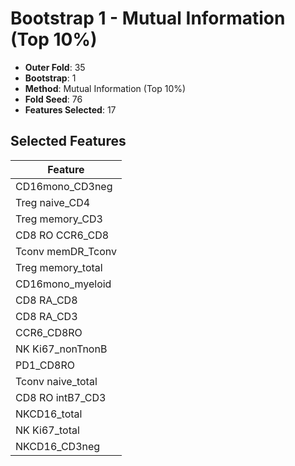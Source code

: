 # Bootstrap 1 - Mutual Information (Top 10%)

- **Outer Fold**: 35
- **Bootstrap**: 1
- **Method**: Mutual Information (Top 10%)
- **Fold Seed**: 76
- **Features Selected**: 17

## Selected Features

| Feature |
|---------|
| CD16mono_CD3neg |
| Treg naive_CD4 |
| Treg memory_CD3 |
| CD8 RO CCR6_CD8 |
| Tconv memDR_Tconv |
| Treg memory_total |
| CD16mono_myeloid |
| CD8 RA_CD8 |
| CD8 RA_CD3 |
| CCR6_CD8RO |
| NK Ki67_nonTnonB |
| PD1_CD8RO |
| Tconv naive_total |
| CD8 RO intB7_CD3 |
| NKCD16_total |
| NK Ki67_total |
| NKCD16_CD3neg |
